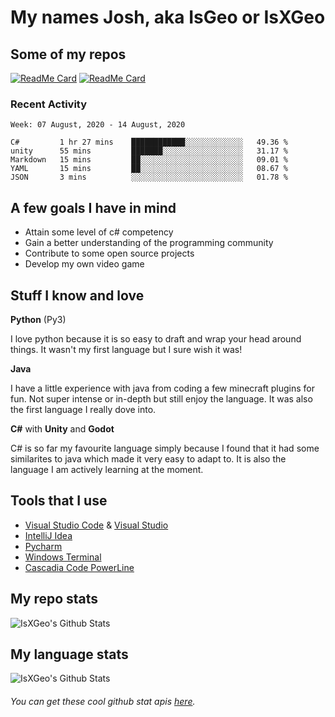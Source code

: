 # **My names Josh, aka IsGeo or IsXGeo**

## **Some of my repos**

[![ReadMe Card](https://github-readme-stats.vercel.app/api/pin/?username=IsXGeo&repo=PyMedusa-VideoConverter&show_owner=true)](https://github.com/IsXGeo/PyMedusa-VideoConverter)
[![ReadMe Card](https://github-readme-stats.vercel.app/api/pin/?username=IsXGeo&repo=hungergames&show_owner=true)](https://github.com/IsXGeo/hungergames)

### **Recent Activity**
<!--START_SECTION:waka-->
```text
Week: 07 August, 2020 - 14 August, 2020

C#         1 hr 27 mins    ████████████░░░░░░░░░░░░░   49.36 % 
unity      55 mins         ███████░░░░░░░░░░░░░░░░░░   31.17 % 
Markdown   15 mins         ██░░░░░░░░░░░░░░░░░░░░░░░   09.01 % 
YAML       15 mins         ██░░░░░░░░░░░░░░░░░░░░░░░   08.67 % 
JSON       3 mins          ░░░░░░░░░░░░░░░░░░░░░░░░░   01.78 %
```
<!--END_SECTION:waka-->

## **A few goals I have in mind**

- Attain some level of c# competency
- Gain a better understanding of the programming community
- Contribute to some open source projects
- Develop my own video game

## **Stuff I know and love**

**Python** (Py3)

I love python because it is so easy to draft and wrap your head around things. It wasn't my first language but I sure wish it was!

**Java**

I have a little experience with java from coding a few minecraft plugins for fun. Not super intense or in-depth but still enjoy the language. It was also the first language I really dove into.

**C#** with **Unity** and **Godot**

C# is so far my favourite language simply because I found that it had some similarites to java which made it very easy to adapt to. It is also the language I am actively learning at the moment.

## **Tools that I use**

- [Visual Studio Code](https://code.visualstudio.com/)
  & [Visual Studio](https://visualstudio.microsoft.com/)
- [IntelliJ Idea](https://www.jetbrains.com/idea/)
- [Pycharm](https://www.jetbrains.com/pycharm/)
- [Windows Terminal](https://github.com/microsoft/terminal)
- [Cascadia Code PowerLine](https://www.hanselman.com/blog/PatchingTheNewCascadiaCodeToIncludePowerlineGlyphsAndOtherNerdFontsForTheWindowsTerminal.aspx)

## **My repo stats**

<img align="center" alt="IsXGeo's Github Stats" src="https://github-readme-stats.vercel.app/api?username=IsXGeo&count_private=true&show_icons=true&include_all_commits=true"/>

## **My language stats**

<img align="center" alt="IsXGeo's Github Stats" src="https://github-readme-stats.vercel.app/api/top-langs/?username=IsXGeo"/><br>

###### You can get these cool github stat apis [here](https://github.com/anuraghazra/github-readme-stats).
